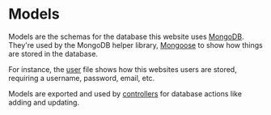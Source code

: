# Models

Models are the schemas for the database this website uses [MongoDB](https://www.mongodb.com/). They're used by the MongoDB helper library, [Mongoose](https://mongoosejs.com/) to show how things are stored in the database.

For instance, the [user](user.ts) file shows how this websites users are stored, requiring a username, password, email, etc.

Models are exported and used by [controllers](../controllers/controllers.md) for database actions like adding and updating.
